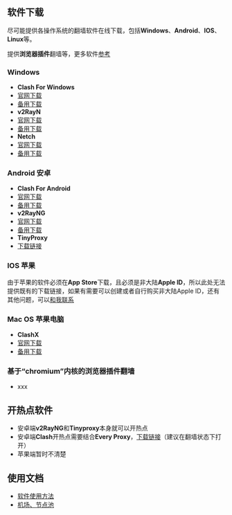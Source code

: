 ## 软件下载

尽可能提供各操作系统的翻墙软件在线下载，包括**Windows**、**Android**、**IOS**、**Linux**等。

提供**浏览器插件**翻墙等，更多软件[参考](https://itlanyan.com/v2ray-clients-download/)
### **Windows**

- **Clash For Windows**
 - [官网下载](https://github.com/Fndroid/clash_for_windows_pkg/releases)
 - [备用下载](https://d3.netfiles.pw/v2/windows/Clash.for.Windows.Setup.0.19.15.exe)
- **v2RayN**
 - [官网下载](https://github.com/2dust/v2rayN/releases)
 - [备用下载](https://d2.netfiles.pw/v2/windows/v2rayN-v5.9.zip)
- **Netch**
 - [官网下载](https://github.com/NetchX/Netch/releases)
 - [备用下载](https://d2.netfiles.pw/v2/windows/Netch-v1.9.2.7z)

### **Android 安卓**

- **Clash For  Android**
 - [官网下载](https://github.com/Kr328/ClashForAndroid/releases)
 - [备用下载](https://d3.netfiles.pw/v2/android/ClashForAndroid-v2.5.4.apk)
- **v2RayNG**
 - [官网下载](https://github.com/2dust/v2rayNG/releases)
 - [备用下载](https://d3.netfiles.pw/v2/android/v2rayNG-v1.7.3.apk)
- **TinyProxy**
 - [下载链接](https://github.com/wchenyi/wall/raw/gh-pages/%E5%AE%89%E5%8D%93/TinyProxy.apk)

### **IOS 苹果**

由于苹果的软件必须在**App Store**下载，且必须是非大陆**Apple ID**，所以此处无法提供既有的下载链接，如果有需要可以创建或者自行购买非大陆Apple ID，还有其他问题，可以[和我联系](mailto:1745470052@qq.com)

### **Mac OS 苹果电脑**

- **ClashX**
 - [官网下载](https://https://github.com/yichengchen/clashX/releases)
 - [备用下载](https://d2.netfiles.pw/v2/macos/ClashX-Pro-v1.70.0.2.dmg)

### **基于“chromium”内核的浏览器插件翻墙**
- xxx

## 开热点软件
- 安卓端**v2RayNG**和**Tinyproxy**本身就可以开热点
- 安卓端**Clash**开热点需要结合**Every Proxy**，[下载链接](https://github.com/wchenyi/wall/raw/gh-pages/%E5%AE%89%E5%8D%93/every%20proxy.apk)（建议在翻墙状态下打开）
- 苹果端暂时不清楚

## 使用文档

- [软件使用方法](https://root-crown-817.notion.site/70a2b521fdb74751a30c86faf664fe44)
- [机场、节点池](https://root-crown-817.notion.site/c69e47537e984c0dbb6baaf6b65ca73f)
